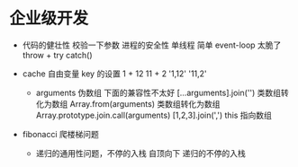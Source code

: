 # 企业级开发

- 代码的健壮性
    校验一下参数
    进程的安全性
    单线程 简单 event-loop 太脆了
    throw + try catch()

- cache 自由变量 key 的设置
    1 + 12  11 + 2  '1,12' '11,2'
    - arguments 伪数组 下面的兼容性不太好
    [...arguments].join('') 类数组转化为数组
    Array.from(arguments) 类数组转化为数组
    Array.prototype.join.call(arguments) 
    [1,2,3].join(',') this 指向数组

- fibonacci 爬楼梯问题
    - 递归的通用性问题，不停的入栈
        自顶向下  递归的不停的入栈